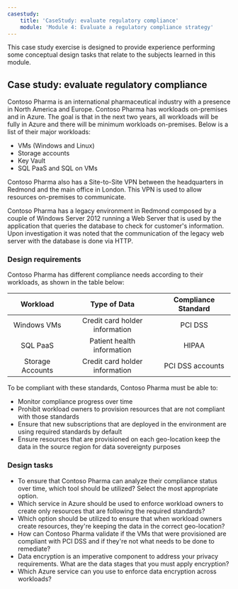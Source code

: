 ```yaml
---
casestudy:
    title: 'CaseStudy: evaluate regulatory compliance'
    module: 'Module 4: Evaluate a regulatory compliance strategy'
---
```


This case study exercise is designed to provide experience performing some conceptual design tasks that relate to the subjects learned in this module.

## Case study: evaluate regulatory compliance

Contoso Pharma is an international pharmaceutical industry with a presence in North America and Europe. Contoso Pharma has workloads on-premises and in Azure. The goal is that in the next two years, all workloads will be fully in Azure and there will be minimum workloads on-premises. Below is a list of their major workloads:

- VMs (Windows and Linux)
- Storage accounts
- Key Vault
- SQL PaaS and SQL on VMs

Contoso Pharma also has a Site-to-Site VPN between the headquarters in Redmond and the main office in London. This VPN is used to allow resources on-premises to communicate.

Contoso Pharma has a legacy environment in Redmond composed by a couple of Windows Server 2012 running a Web Server that is used by the application that queries the database to check for customer's information. Upon investigation it was noted that the communication of the legacy web server with the database is done via HTTP.

### Design requirements

Contoso Pharma has different compliance needs according to their workloads, as shown in the table below:

| **Workload** | **Type of Data** | **Compliance Standard** |
|:---:|:---:|:---:|
| Windows VMs | Credit card holder information | PCI DSS |
| SQL PaaS | Patient health information | HIPAA |
| Storage Accounts | Credit card holder information | PCI DSS accounts |

To be compliant with these standards, Contoso Pharma must be able to:

- Monitor compliance progress over time
- Prohibit workload owners to provision resources that are not compliant with those standards
- Ensure that new subscriptions that are deployed in the environment are using required standards by default
- Ensure resources that are provisioned on each geo-location keep the data in the source region for data sovereignty purposes

### Design tasks

* To ensure that Contoso Pharma can analyze their compliance status over time, which tool should be utilized? Select the most appropriate option.
* Which service in Azure should be used to enforce workload owners to create only resources that are following the required standards?
* Which option should be utilized to ensure that when workload owners create resources, they're keeping the data in the correct geo-location?
* How can Contoso Pharma validate if the VMs that were provisioned are compliant with PCI DSS and if they're not what needs to be done to remediate?
* Data encryption is an imperative component to address your privacy requirements. What are the data stages that you must apply encryption?
* Which Azure service can you use to enforce data encryption across workloads?
